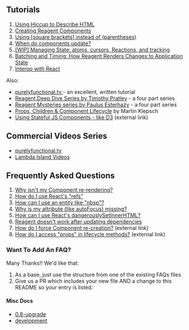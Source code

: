 ## Tutorials

1. [Using Hiccup to Describe HTML](/docs/UsingHiccupToDescribeHTML.md)
2. [Creating Reagent Components](/docs/CreatingReagentComponents.md)
3. [Using [square brackets] instead of (parentheses)](/docs/UsingSquareBracketsInsteadOfParens.md)
4. [When do components update?](/docs/WhenDoComponentsUpdate.md)
5. [[WIP] Managing State: atoms, cursors, Reactions, and tracking](/docs/ManagingState.md)
6. [Batching and Timing: How Reagent Renders Changes to Application State](/docs/BatchingAndTiming.md)
7. [Interop with React](/docs/InteropWithReact.md)

Also:
  * [purelyfunctional.tv ](https://purelyfunctional.tv/guide/reagent/) - an excellent, written tutorial
  * [Reagent Deep Dive Series by Timothy Pratley](http://timothypratley.blogspot.com.au/p/p.html) - a four part series
  * [Reagent Mysteries series by Paulus Esterhazy](https://presumably.de/) - a four part series
  * [Props, Children & Component Lifecycle](https://www.martinklepsch.org/posts/props-children-and-component-lifecycle-in-reagent.html) by Martin Klepsch
  * [Using Stateful JS Components - like D3](https://github.com/Day8/re-frame/blob/master/docs/Using-Stateful-JS-Components.md)  (external link)

## Commercial Videos Series

  * [purelyfunctional.tv ](https://purelyfunctional.tv/guide/reagent/)
  * [Lambda Island Videos](https://lambdaisland.com/collections/react-reagent-re-frame)
  
## Frequently Asked Questions

1. [Why isn't my Component re-rendering?](FAQ/ComponentNotRerendering.md)
1. [How do I use React's "refs"](FAQ/UsingRefs.md)
2. [How can I use an entity like "nbsp"?](FAQ/UsingAnEntity.md)
3. [Why is my attribute (like autoFocus) missing?](FAQ/MyAttributesAreMissing.md)
4. [How can I use React's dangerouslySetInnerHTML?](FAQ/dangerouslySetInnerHTML.md)
5. [Reagent doesn't work after updating dependencies](FAQ/CljsjsReactProblems.md)
5. [How do I force Component re-creation?](https://groups.google.com/forum/#!topic/reagent-project/tNY4gzk7TUY) (external link)
6. [How do I access "props" in lifecycle methods?](http://nils-blum-oeste.net/clojurescripts-reagent-using-props-in-lifecycle-hooks/) (external link)


### Want To Add An FAQ?

Many Thanks!! We'd like that:
1. As a base, just use the structure from one of the existing FAQs files
2. Give us a PR which includes your new file AND a change to this README so your entry is listed.

#### Misc Docs

 - [0.8-upgrade](/docs/0.8-upgrade.md)
 - [development](/docs/development.md)
